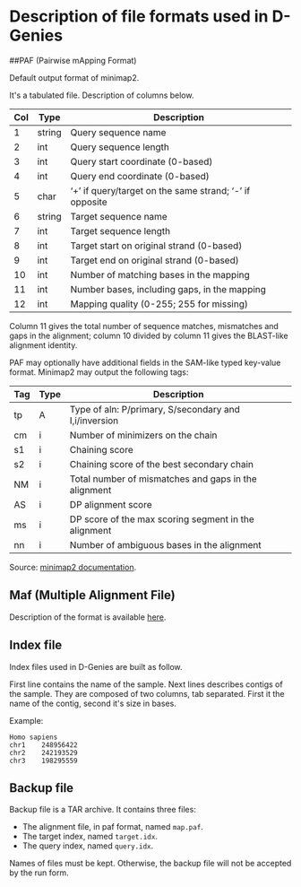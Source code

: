 # Description of file formats used in D-Genies

##PAF (Pairwise mApping Format)

Default output format of minimap2.

It's a tabulated file. Description of columns below.

Col | Type   | Description                               
--- | ------ | -----------------------------------------
1   | string | Query sequence name                       
2   | int    | Query sequence length                     
3   | int    | Query start coordinate (0-based)                     
4   | int    | Query end coordinate (0-based)                       
5   | char   | ‘+’ if query/target on the same strand; ‘-’ if opposite               
6   | string | Target sequence name                      
7   | int    | Target sequence length                    
8   | int    | Target start on original strand (0-based) 
9   | int    | Target end on original strand (0-based)   
10  | int    | Number of matching bases in the mapping                 
11  | int    | Number bases, including gaps, in the mapping                    
12  | int    | Mapping quality (0-255; 255 for missing)  

Column 11 gives the total number of sequence matches, mismatches and gaps in the alignment; column 10 divided by column 11 gives the BLAST-like alignment identity.

PAF may optionally have additional fields in the SAM-like typed key-value format. Minimap2 may output the following tags:
 
Tag | Type | Description
--- | ---- | -----------------------------------------
tp  | A	   | Type of aln: P/primary, S/secondary and I,i/inversion
cm	| i    | Number of minimizers on the chain
s1	| i	   | Chaining score
s2	| i	   | Chaining score of the best secondary chain
NM	| i	   | Total number of mismatches and gaps in the alignment
AS	| i	   | DP alignment score
ms	| i	   | DP score of the max scoring segment in the alignment
nn	| i	   | Number of ambiguous bases in the alignment

Source: [minimap2 documentation](https://lh3.github.io/minimap2/minimap2.html).


## Maf (Multiple Alignment File)

Description of the format is available [here](http://www.bx.psu.edu/~dcking/man/maf.xhtml).

## Index file

Index files used in D-Genies are built as follow.

First line contains the name of the sample. Next lines describes contigs of the sample. They are composed of two columns, tab separated. First it the name of the contig, second it's size in bases.

Example:

    Homo sapiens  
    chr1    248956422  
    chr2    242193529  
    chr3    198295559

## Backup file

Backup file is a TAR archive. It contains three files:

* The alignment file, in paf format, named `map.paf`.
* The target index, named `target.idx`.
* The query index, named `query.idx`.

Names of files must be kept. Otherwise, the backup file will not be accepted by the run form.
